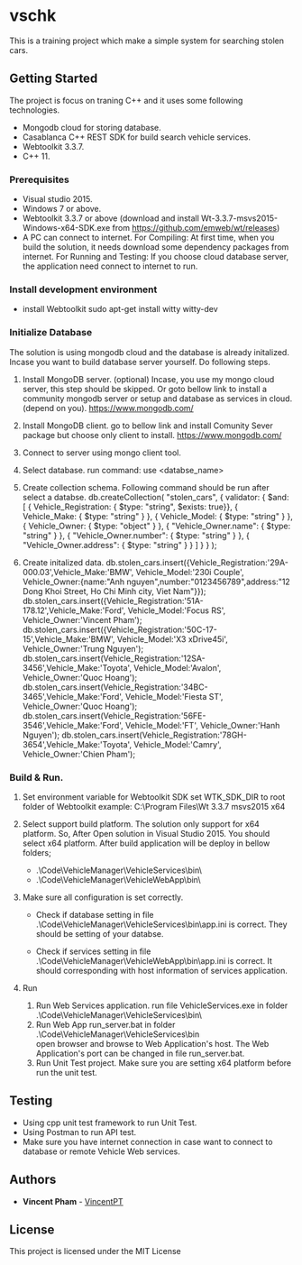 # vschk
This is a training project which make a simple system for searching stolen cars.

## Getting Started

The project is focus on traning C++ and it uses some following technologies.
* Mongodb cloud for storing database.
* Casablanca C++ REST SDK for build search vehicle services.
* Webtoolkit 3.3.7.
* C++ 11.

### Prerequisites

* Visual studio 2015.
* Windows 7 or above.
* Webtoolkit 3.3.7 or above
 (download and install Wt-3.3.7-msvs2015-Windows-x64-SDK.exe from https://github.com/emweb/wt/releases)    
* A PC can connect to internet.
  For Compiling: At first time, when you build the solution, it needs download some dependency packages from internet.
  For Running and Testing: If you choose cloud database server, the application need connect to internet to run.

### Install development environment
* install Webtoolkit
  sudo apt-get install witty witty-dev
  
### Initialize Database

The solution is using mongodb cloud and the database is already initalized.
Incase you want to build database server yourself.
Do following steps.
1. Install MongoDB server. (optional)
   Incase, you use my mongo cloud server, this step should be skipped.
   Or goto bellow link to install a community mongodb server or setup and database as services in cloud.(depend on you).
   https://www.mongodb.com/
       
2. Install MongoDB client.
   go to bellow link and install Comunity Sever package but choose only client to install.
   https://www.mongodb.com/
        
3. Connect to server using mongo client tool.

4. Select database.
   run command:
   use <databse_name>
        
5. Create collection schema.
   Following command should be run after select a databse.
   db.createCollection( "stolen_cars",
        { validator: { $and:
              [
                 { Vehicle_Registration: { $type: "string", $exists: true}},
                 { Vehicle_Make: { $type: "string" } },
                 { Vehicle_Model: { $type: "string" } },
                 { Vehicle_Owner: { $type: "object" } },
                 { "Vehicle_Owner.name": { $type: "string" } },
                 { "Vehicle_Owner.number": { $type: "string" } },
                 { "Vehicle_Owner.address": { $type: "string" } }
              ]
           }
        } );

6. Create initalized data.
   db.stolen_cars.insert({Vehicle_Registration:'29A-000.03',Vehicle_Make:'BMW', Vehicle_Model:'230i Couple', Vehicle_Owner:{name:"Anh nguyen",number:"0123456789",address:"12 Dong Khoi Street, Ho Chi Minh city, Viet Nam"}});
   db.stolen_cars.insert({Vehicle_Registration:'51A-178.12',Vehicle_Make:'Ford', Vehicle_Model:'Focus RS', Vehicle_Owner:'Vincent Pham');
   db.stolen_cars.insert({Vehicle_Registration:'50C-17-15',Vehicle_Make:'BMW', Vehicle_Model:'X3 xDrive45i', Vehicle_Owner:'Trung Nguyen');
   db.stolen_cars.insert(Vehicle_Registration:'12SA-3456',Vehicle_Make:'Toyota', Vehicle_Model:'Avalon', Vehicle_Owner:'Quoc Hoang');
   db.stolen_cars.insert(Vehicle_Registration:'34BC-3465',Vehicle_Make:'Ford', Vehicle_Model:'Fiesta ST', Vehicle_Owner:'Quoc Hoang');
   db.stolen_cars.insert(Vehicle_Registration:'56FE-3546',Vehicle_Make:'Ford', Vehicle_Model:'FT', Vehicle_Owner:'Hanh Nguyen');
   db.stolen_cars.insert(Vehicle_Registration:'78GH-3654',Vehicle_Make:'Toyota', Vehicle_Model:'Camry', Vehicle_Owner:'Chien Pham');

### Build & Run.
1. Set environment variable for Webtoolkit SDK
   set WTK_SDK_DIR to root folder of Webtoolkit
   example: C:\Program Files\Wt 3.3.7 msvs2015 x64
    
2. Select support build platform.
   The solution only support for x64 platform. So, After Open solution in Visual Studio 2015.
   You should select x64 platform.
   After build application will be deploy in bellow folders;
   * .\Code\VehicleManager\VehicleServices\bin\
   * .\Code\VehicleManager\VehicleWebApp\bin\
        
3. Make sure all configuration is set correctly.
   * Check if database setting in file .\Code\VehicleManager\VehicleServices\bin\app.ini is correct.
     They should be setting of your databse.
            
   * Check if services setting in file .\Code\VehicleManager\VehicleWebApp\bin\app.ini is correct.
     It should corresponding with host information of services application.
        
4. Run
   1. Run Web Services application.
      run file VehicleServices.exe in folder .\Code\VehicleManager\VehicleServices\bin\
   2. Run Web App
      run_server.bat in folder .\Code\VehicleManager\VehicleServices\bin\
      open browser and browse to Web Application's host.
      The Web Application's port can be changed in file run_server.bat.
   3. Run Unit Test project.
      Make sure you are setting x64 platform before run the unit test.        
    
## Testing
* Using cpp unit test framework to run Unit Test.
* Using Postman to run API test.
* Make sure you have internet connection in case want to connect to database or remote Vehicle Web services.

## Authors
* **Vincent Pham** - [VincentPT](https://github.com/VincentPT)

## License
This project is licensed under the MIT License 
